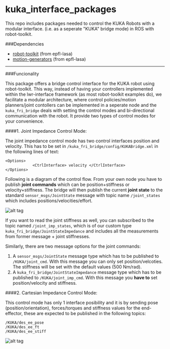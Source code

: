 # kuka_interface_packages
This repo includes packages needed to control the KUKA Robots with a modular interface. (i.e. as a seperate "KUKA" bridge mode) in ROS with robot-toolkit.

###Dependencies
- [robot-toolkit](https://github.com/epfl-lasa/robot-toolkit) (from epfl-lasa)
- [motion-generators](https://github.com/epfl-lasa/motion-generators) (from epfl-lasa)

---
###Funcionality

This package offers a bridge control interface for the KUKA robot using robot-toolkit. This way, instead of having your controllers implemented within the lwr-interface framework (as most robot-toolkit examples do), we facilitate a modular architecture, where control policies/motion planners/joint contollers can be implemented in a seperate node and the ```kuka_fri_bridge``` deals with setting the control modes and bi-directional communication with the robot. It provide two types of control modes for your convenience.

####1. Joint Impedance Control Mode:

The joint impedance control mode has two control interfaces position and velocity. This has to be set in ```/kuka_fri_bridge/config/KUKABridge.xml``` in the following lines of text:
```
<Options>
            <CtrlInterface> velocity </CtrlInterface>
</Options>
```
Following is a diagram of the control flow. From your own node you have to publish **joint commands** which can be position+stiffness or velocity+stiffness. The bridge will then publish the current **joint state** to the standard ```sensor_msgs/JointState``` message with topic name ```/joint_states``` which includes positions/velocities/effort. 

![alt tag](https://cloud.githubusercontent.com/assets/761512/10713622/224bc630-7ac1-11e5-96cd-ef2b83aa87cb.png)

If you want to read the joint stiffness as well, you can subscribed to the topic named ```/joint_imp_states```, which is of our custom type ```kuka_fri_bridge/JointStateImpedance``` and includes all the measurements from former message + joint stiffnesses.

Similarly, there are two message options for the joint commands:  
  1. A ```sensor_msgs/JointState``` message type which has to be published  to ```/KUKA/joint_cmd```. With this message you can only set position/velcoties. The stiffness will be set with the default values (500 Nm/rad).
  2. A ```kuka_fri_bridge/JointStateImpedance``` message type which has to be published to ```/KUKA/joint_imp_cmd```. With this message you **have to** set position/velocity and stiffness. 
  
####2. Cartesian Impedance Control Mode: 

This control mode has only 1 interface posibility and it is by sending pose (position/orientation), forces/torques and stiffness values for the end-effector, these are expected to be published in the following topics:
  ```
  /KUKA/des_ee_pose
  /KUKA/des_ee_ft
  /KUKA/des_ee_stiff
  ```
![alt tag](https://cloud.githubusercontent.com/assets/761512/10713605/6167fbfa-7ac0-11e5-95c9-523ffbbf7db5.png)

